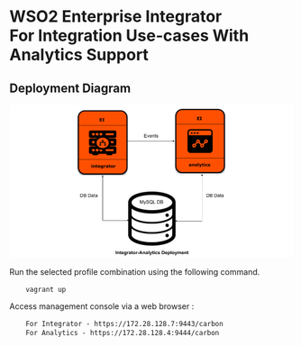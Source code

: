 # WSO2 Enterprise Integrator <br> For Integration Use-cases With Analytics Support

## Deployment Diagram
![Alt text](deployment-diagram.png?raw=true "Title")

Run the selected profile combination using the following command.

```
    vagrant up
```

Access management console via a web browser :

```
    For Integrator - https://172.28.128.7:9443/carbon
    For Analytics - https://172.28.128.4:9444/carbon

```
